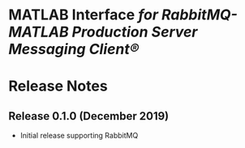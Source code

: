 # MATLAB Interface *for RabbitMQ-MATLAB Production Server Messaging Client®*
# Release Notes

## Release 0.1.0 (December  2019)
* Initial release supporting RabbitMQ

[//]: #  (Copyright 2019 The MathWorks, Inc.)

